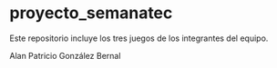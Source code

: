 # proyecto_semanatec
Este repositorio incluye los tres juegos de los integrantes del equipo.


Alan Patricio González Bernal
